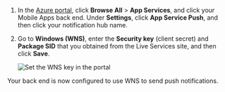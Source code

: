 
1. In the [Azure portal](https://portal.azure.com/), click **Browse All** > **App Services**, and click your Mobile Apps back end. Under **Settings**, click **App Service Push**, and then click your notification hub name.
2. Go to **Windows (WNS)**, enter the **Security key** (client secret) and **Package SID** that you obtained from the Live Services site, and then click **Save**.

    ![Set the WNS key in the portal](./media/app-service-mobile-configure-wns/mobile-push-wns-credentials.png)

Your back end is now configured to use WNS to send push notifications.
